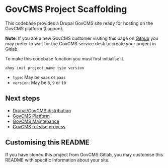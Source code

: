 # GovCMS Project Scaffolding

This codebase provides a Drupal GovCMS site ready for
hosting on the GovCMS platform (Lagoon).

**Note**: If you are a new GovCMS customer visiting this page on
[Github](https://github.com/govcms/scaffold)
you may prefer to wait for the GovCMS service desk to create your project in Gitlab.

To make this codebase function you must first initialise it.
```
ahoy init project_name type version
```

 * `type`: May be `saas` or `paas`
 * `version`: May be `8`, `9` or `10`

## Next steps

 * [Drupal/GovCMS distribution](https://govcms.gov.au/wiki-distro)
 * [GovCMS Platform](https://govcms.gov.au/wiki-platform)
 * [GovCMS Maintenance](https://govcms.gov.au/wiki-maintenance)
 * [GovCMS release process](https://govcms.gov.au/wiki-update-process)

## Customising this README

If you have cloned this project from GovCMS Gitlab, you may customise this README
with specific information about your site.
